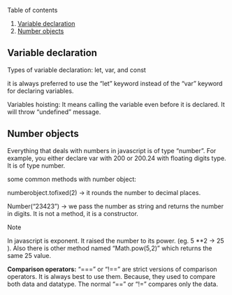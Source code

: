 Table of contents
1. [Variable declaration](#variable-declaration)
2. [Number objects](#number-objects)

## Variable declaration
Types of variable declaration: let, var, and const

it is always preferred to use the “let” keyword instead of the “var” keyword for declaring variables.

Variables hoisting: It means calling the variable even before it is declared. It will throw “undefined” message.

## Number objects

Everything that deals with numbers in javascript is of type “number”. For example, you either declare var with 200 or 200.24 with floating digits type.  It is of type number.

some common methods with number object:

numberobject.tofixed(2) -> it rounds the number to decimal places.

Number(“23423”) -> we pass the number as string and returns the number in digits.  It is not a method, it is a constructor.

>[!NOTE]
>In javascript is exponent.  It raised the number to its power. (eg. 5 **2 -> 25 ).  Also there is other method named “Math.pow(5,2)” which returns the same 25 value.

**Comparison operators:**
		“===” or “!==” are strict versions of comparison operators.  It is always best to use them.  Because, they used to compare both data and datatype.  The normal “==” or “!=” compares only the data.
